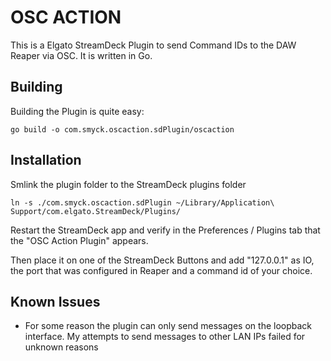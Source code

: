 # OSC ACTION

This is a Elgato StreamDeck Plugin to send Command IDs to the DAW Reaper via OSC. It is written in Go.

## Building

Building the Plugin is quite easy:

`go build -o com.smyck.oscaction.sdPlugin/oscaction`

## Installation

Smlink the plugin folder to the StreamDeck plugins folder

`ln -s ./com.smyck.oscaction.sdPlugin ~/Library/Application\ Support/com.elgato.StreamDeck/Plugins/`

Restart the StreamDeck app and verify in the Preferences / Plugins tab that
the "OSC Action Plugin" appears.

Then place it on one of the StreamDeck Buttons and add "127.0.0.1" as IO, the
port that was configured in Reaper and a command id of your choice.

## Known Issues

* For some reason the plugin can only send messages on the loopback interface.
  My attempts to send messages to other LAN IPs failed for unknown reasons

